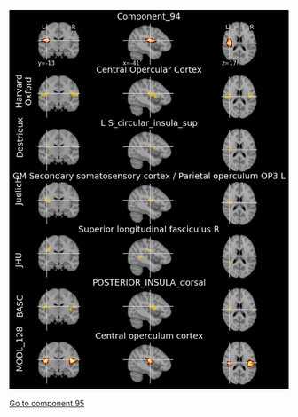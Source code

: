 ![94](preliminary/94.jpg "Component 94")

[Go to component 95](https://parietal-inria.github.io/MODL_atlas/256/95 "Component 95")
